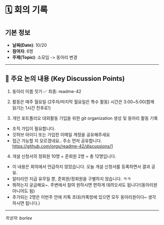 # 🗓️ 회의 기록 

## 기본 정보
- **날짜(Date)**: 10/20
- **참여자**:  6명
- **주제(Topic)**: 소모임 -> 동아리 변경  

---
## 🧠 주요 논의 내용 (Key Discussion Points)
1.  동아리 이름 짓기 ✅ 최종: readme-42

2.  활동은 매주 월요일 (2주차/마지막 월요일은 특수 활동)
시간은 3:00~5:00(함께 읽기는 1시간 전후로!)

3.  개인 포트폴리오 대외활동 기입을 위한 git organization 생성 및 동아리 활동 기록
- 조직 가입이 필요합니다.
- 깃허브 아이디 또는 가입한 이메일 계정을 공유해주세요
- 접근 가능할 지 모르겠네요.. 주소 먼저 공유합니다.
https://github.com/orgs/readme-42/discussions/1 

4. 개설 신청서의 정회원 10명 + 준회원 2명 = 총 12명입니다.
- 이 내용은 회의에서 언급하지 않았습니다. 
오늘 개설 신청서를 등록하면서 결과 공유.
- 알타리안 지급 유무일 뿐, 준회원/정회원을 구별하지 않습니다. ㅋㅋ
- 뭐하는지 궁금해요~. 주변에서 참여 원하시면 편하게 데려오셔도 됩니다!(동아리원 아니어도 됨)
- 추가되는 2명은 이번주 안에 카톡 초대(카톡방에 있으면 모두 동아리원이다~ 생각하시면 됩니다.)

---

_작성자: borlee_ 